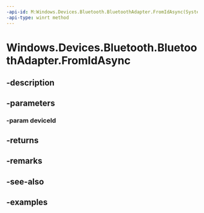 ```yaml
---
-api-id: M:Windows.Devices.Bluetooth.BluetoothAdapter.FromIdAsync(System.String)
-api-type: winrt method
---
```


<!-- Method syntax.
public IAsyncOperation<BluetoothAdapter> BluetoothAdapter.FromIdAsync(String deviceId)
-->

# Windows.Devices.Bluetooth.BluetoothAdapter.FromIdAsync

## -description

## -parameters

### -param deviceId

## -returns

## -remarks

## -see-also

## -examples

